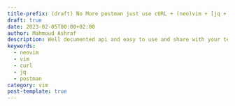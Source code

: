 ```yaml
---
title-prefix: (draft) No More postman just use cURL + (neo)vim + [jq + graphql] feat. = ❤
draft: true
date: 2023-02-05T00:00+02:00
author: Mahmoud Ashraf
description: Well documented api and easy to use and share with your team with simple tools cURL + vim + git (optional)
keywords:
  - neovim
  - vim
  - curl
  - jq
  - postman
category: vim
post-template: true
---
```

